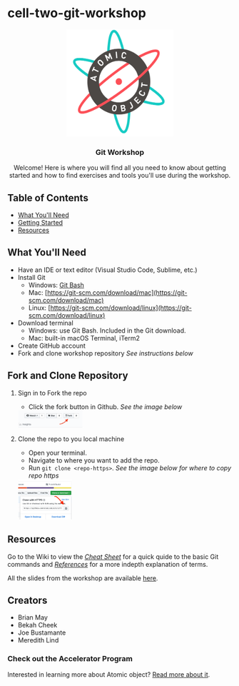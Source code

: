 # cell-two-git-workshop

<p align="center">
  <a href="https://atomicobject.com/">
    <img src="./site-assets/AO_logo.png" alt="Atomic logo" width="240" height="240">
  </a>
</p>
<h3 align="center">Git Workshop</h3>
<p align="center">
  Welcome! Here is where you will find all you need to know about getting started and how to find exercises and tools you'll use during the workshop.</p>


## Table of Contents
- [What You'll Need](#what-you'll-need)
- [Getting Started](#fork-and-clone-repository)
- [Resources](#resources)

## What You'll Need


* Have an IDE or text editor (Visual Studio Code, Sublime, etc.)
* Install Git
  * Windows: [Git Bash](https://gitforwindows.org/)
  * Mac: [https://git-scm.com/download/mac](https://git-scm.com/download/mac)
  * Linux: [https://git-scm.com/download/linux](https://git-scm.com/download/linux)
* Download terminal
  * Windows: use Git Bash. Included in the Git download.
  * Mac: built-in macOS Terminal, iTerm2
* Create GitHub account
* Fork and clone workshop repository *See instructions below*


## Fork and Clone Repository

1. Sign in to Fork the repo
	* Click the fork button in Github. *See the image below*


	<img src="./assets/fork.png" alt="fork" width="30%" height="30%">

2. Clone the repo to you local machine
	*  Open your terminal.
	*  Navigate to where you want to add the repo.
	*  Run `git clone <repo-https>`. *See the image below for where to copy repo https*

	<img src="./assets/clone.png" alt="fork" width="25%" height="25%">

## Resources

Go to the Wiki to view the [*Cheat Sheet*](https://github.com/atomicobject/cell-two-git-workshop/wiki/Cheat-Sheet) for a quick quide to the basic Git commands and [*References*](https://github.com/atomicobject/cell-two-git-workshop/wiki/References) for a more indepth explanation of terms.

All the slides from the workshop are available [here](https://github.com/atomicobject/cell-two-git-workshop/blob/master/Git%20Workshop.pdf).

## Creators
* Brian May
* Bekah Cheek
* Joe Bustamante
* Meredith Lind

### Check out the Accelerator Program
Interested in learning more about Atomic object? [Read more about it](https://atomicobject.com/careers/accelerator).
